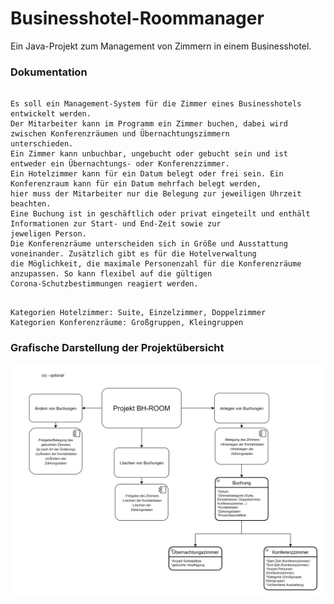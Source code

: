 
# Businesshotel-Roommanager
Ein Java-Projekt zum Management von Zimmern in einem Businesshotel. 


### Dokumentation

```

Es soll ein Management-System für die Zimmer eines Businesshotels entwickelt werden.
Der Mitarbeiter kann im Programm ein Zimmer buchen, dabei wird zwischen Konferenzräumen und Übernachtungszimmern 
unterschieden.
Ein Zimmer kann unbuchbar, ungebucht oder gebucht sein und ist entweder ein Übernachtungs- oder Konferenzzimmer.
Ein Hotelzimmer kann für ein Datum belegt oder frei sein. Ein Konferenzraum kann für ein Datum mehrfach belegt werden, 
hier muss der Mitarbeiter nur die Belegung zur jeweiligen Uhrzeit beachten.
Eine Buchung ist in geschäftlich oder privat eingeteilt und enthält Informationen zur Start- und End-Zeit sowie zur 
jeweligen Person.
Die Konferenzräume unterscheiden sich in Größe und Ausstattung voneinander. Zusätzlich gibt es für die Hotelverwaltung 
die Möglichkeit, die maximale Personenzahl für die Konferenzräume anzupassen. So kann flexibel auf die gültigen 
Corona-Schutzbestimmungen reagiert werden.


```

```
Kategorien Hotelzimmer: Suite, Einzelzimmer, Doppelzimmer
Kategorien Konferenzräume: Großgruppen, Kleingruppen
```

### Grafische Darstellung der Projektübersicht
![alt text](Projektübersicht.png "Projektübersicht Bild")
